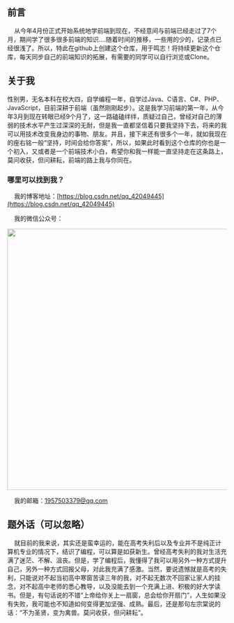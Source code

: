 ## 前言

&nbsp;&nbsp;&nbsp;&nbsp;从今年4月份正式开始系统地学前端到现在，不经意间与前端已经走过了7个月，期间学了很多很多前端的知识....随着时间的推移，一些用的少的，记录点已经很浅了。所以，特此在github上创建这个仓库，用于鸣志！将持续更新这个仓库，每天同步自己的前端知识的拓展，有需要的同学可以自行浏览或Clone。

## 关于我

性别男，无名本科在校大四，自学编程一年，自学过Java、C语言、C#、PHP、JavaScript，目前深耕于前端（虽然刚刚起步）。这是我学习前端的第一年，从今年3月到现在转眼已经9个月了，这一路磕磕绊绊，质疑过自己，曾经对自己的薄弱的技术水平产生过深深的无耐，但是我一直都坚信着只要我坚持下去，将来的我可以用技术改变我身边的事物、朋友。并且，接下来还有很多个一年，就如我现在的座右铭一般“坚持，时间会给你答案”，所以，如果此时看到这个仓库的你也是一个初入，又或者是一个前端技术小白，希望你和我一样能一直坚持走在这条路上，莫问收获，但问耕耘，前端的路上我与你同在。

### 哪里可以找到我？

&nbsp;&nbsp;&nbsp;&nbsp;我的博客地址：[https://blog.csdn.net/qq_42049445](https://blog.csdn.net/qq_42049445)

&nbsp;&nbsp;&nbsp;&nbsp;我的微信公众号：
 <div align=center> <img src="https://img-blog.csdnimg.cn/201911160938356.png"  width="600" /> </div>
 
&nbsp;&nbsp;&nbsp;&nbsp;我的邮箱：1957503379@qq.com

## 题外话（可以忽略）
&nbsp;&nbsp;&nbsp;&nbsp;就目前的我来说，其实还是蛮幸运的，能在高考失利后以及专业并不是纯正计算机专业的情况下，结识了编程，可以算是如获新生。曾经高考失利的我对生活充满了迷茫、不解、沮丧。但是，学了编程后，我懂得了我可以用另外一种方式提升自己，另外一种方式回报父母，对此我充满了感激。当然，要说遗憾就是高考的失利，只能说对不起当初高中寒窗苦读三年的我，对不起无数次不回家让家人的挂念，对不起高中老师的悉心教导，以及没能去到一个充满上进、积极的好大学读书。但是，有句话说的不错“上帝给你关上一扇窗，总会给你开扇门”，人生如果没有失败，我可能也不知道如何变得更加坚强、成熟。最后，还是那句左宗棠说的话：“不为圣贤，变为禽兽。莫问收获，但问耕耘”。
